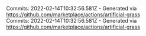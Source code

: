 Commits: 2022-02-14T10:32:56.581Z - Generated via https://github.com/marketplace/actions/artificial-grass
<br>
Commits: 2022-02-14T10:32:56.581Z - Generated via https://github.com/marketplace/actions/artificial-grass
<br>
